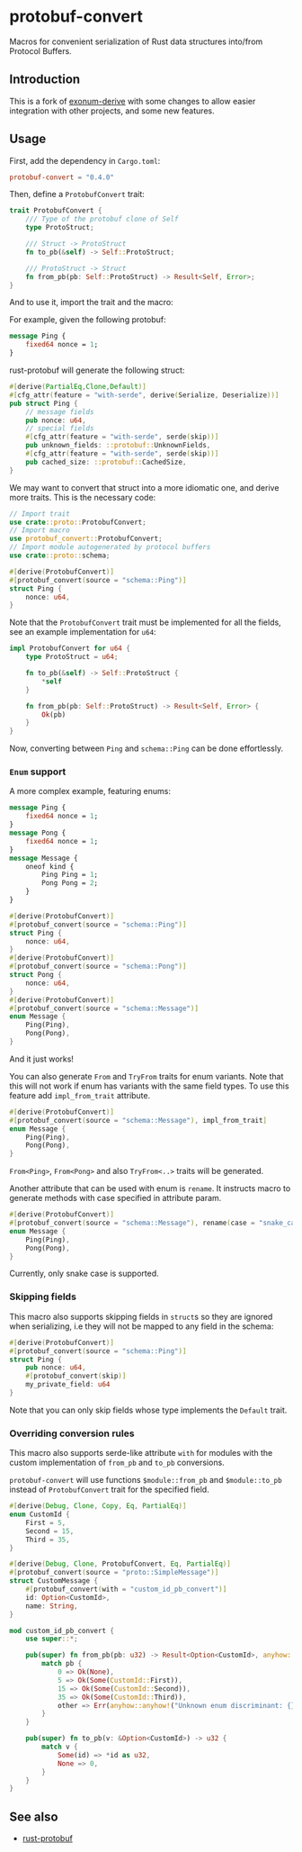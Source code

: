 # protobuf-convert

Macros for convenient serialization of Rust data structures into/from Protocol Buffers.

## Introduction

This is a fork of [exonum-derive](https://crates.io/crates/exonum-derive) with
some changes to allow easier integration with other projects, and some new
features.

## Usage

First, add the dependency in `Cargo.toml`:

```toml
protobuf-convert = "0.4.0"
```

Then, define a `ProtobufConvert` trait:

```rust
trait ProtobufConvert {
    /// Type of the protobuf clone of Self
    type ProtoStruct;

    /// Struct -> ProtoStruct
    fn to_pb(&self) -> Self::ProtoStruct;

    /// ProtoStruct -> Struct
    fn from_pb(pb: Self::ProtoStruct) -> Result<Self, Error>;
}
```

And to use it, import the trait and the macro:

For example, given the following protobuf:

```protobuf
message Ping {
    fixed64 nonce = 1;
}
```

rust-protobuf will generate the following struct:

```rust
#[derive(PartialEq,Clone,Default)]
#[cfg_attr(feature = "with-serde", derive(Serialize, Deserialize))]
pub struct Ping {
    // message fields
    pub nonce: u64,
    // special fields
    #[cfg_attr(feature = "with-serde", serde(skip))]
    pub unknown_fields: ::protobuf::UnknownFields,
    #[cfg_attr(feature = "with-serde", serde(skip))]
    pub cached_size: ::protobuf::CachedSize,
}
```

We may want to convert that struct into a more idiomatic one, and derive more traits.
This is the necessary code:

```rust
// Import trait
use crate::proto::ProtobufConvert;
// Import macro
use protobuf_convert::ProtobufConvert;
// Import module autogenerated by protocol buffers
use crate::proto::schema;

#[derive(ProtobufConvert)]
#[protobuf_convert(source = "schema::Ping")]
struct Ping {
    nonce: u64,
}
```

Note that the `ProtobufConvert` trait must be implemented for all the fields,
see an example implementation for `u64`:

```rust
impl ProtobufConvert for u64 {
    type ProtoStruct = u64;

    fn to_pb(&self) -> Self::ProtoStruct {
        *self
    }

    fn from_pb(pb: Self::ProtoStruct) -> Result<Self, Error> {
        Ok(pb)
    }
}
```

Now, converting between `Ping` and `schema::Ping` can be done effortlessly.

### `Enum` support

A more complex example, featuring enums:

```protobuf
message Ping {
    fixed64 nonce = 1;
}
message Pong {
    fixed64 nonce = 1;
}
message Message {
    oneof kind {
        Ping Ping = 1;
        Pong Pong = 2;
    }
}
```

```rust
#[derive(ProtobufConvert)]
#[protobuf_convert(source = "schema::Ping")]
struct Ping {
    nonce: u64,
}
#[derive(ProtobufConvert)]
#[protobuf_convert(source = "schema::Pong")]
struct Pong {
    nonce: u64,
}
#[derive(ProtobufConvert)]
#[protobuf_convert(source = "schema::Message")]
enum Message {
    Ping(Ping),
    Pong(Pong),
}
```

And it just works!

You can also generate `From` and `TryFrom` traits for enum variants. Note that this will not work if enum has variants
with the same field types. To use this feature add `impl_from_trait` attribute.

```rust
#[derive(ProtobufConvert)]
#[protobuf_convert(source = "schema::Message"), impl_from_trait]
enum Message {
    Ping(Ping),
    Pong(Pong),
}
```

`From<Ping>`, `From<Pong>` and also `TryFrom<..>` traits will be generated.

Another attribute that can be used with enum is `rename`. It instructs macro to generate methods with case
specified in attribute param.

```rust
#[derive(ProtobufConvert)]
#[protobuf_convert(source = "schema::Message"), rename(case = "snake_case")]
enum Message {
    Ping(Ping),
    Pong(Pong),
}
```

Currently, only snake case is supported.

### Skipping fields

This macro also supports skipping fields in `struct`s so they are ignored when serializing, i.e they will not be mapped to any field in the schema:

```rust
#[derive(ProtobufConvert)]
#[protobuf_convert(source = "schema::Ping")]
struct Ping {
    pub nonce: u64,
    #[protobuf_convert(skip)]
    my_private_field: u64
}
```

Note that you can only skip fields whose type implements the `Default` trait.

### Overriding conversion rules

This macro also supports serde-like attribute `with` for modules with the custom implementation of `from_pb` and `to_pb` conversions.

`protobuf-convert` will use functions `$module::from_pb` and `$module::to_pb` instead of `ProtobufConvert` trait for the specified field.

```rust
#[derive(Debug, Clone, Copy, Eq, PartialEq)]
enum CustomId {
    First = 5,
    Second = 15,
    Third = 35,
}

#[derive(Debug, Clone, ProtobufConvert, Eq, PartialEq)]
#[protobuf_convert(source = "proto::SimpleMessage")]
struct CustomMessage {
    #[protobuf_convert(with = "custom_id_pb_convert")]
    id: Option<CustomId>,
    name: String,
}

mod custom_id_pb_convert {
    use super::*;

    pub(super) fn from_pb(pb: u32) -> Result<Option<CustomId>, anyhow::Error> {
        match pb {
            0 => Ok(None),
            5 => Ok(Some(CustomId::First)),
            15 => Ok(Some(CustomId::Second)),
            35 => Ok(Some(CustomId::Third)),
            other => Err(anyhow::anyhow!("Unknown enum discriminant: {}", other)),
        }
    }

    pub(super) fn to_pb(v: &Option<CustomId>) -> u32 {
        match v {
            Some(id) => *id as u32,
            None => 0,
        }
    }
}
```

## See also

* [rust-protobuf](https://github.com/stepancheg/rust-protobuf)
